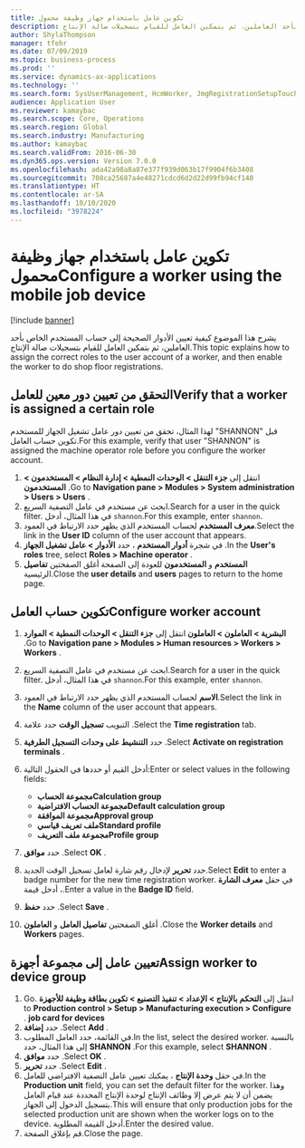 ```yaml
---
title: تكوين عامل باستخدام جهاز وظيفة محمول
description: يشرح هذا الموضوع كيفية تعيين الأدوار الصحيحة إلى حساب المستخدم الخاص بأحد العاملين، ثم بتمكين العامل للقيام بتسجيلات صالة الإنتاج‬.
author: ShylaThompson
manager: tfehr
ms.date: 07/09/2019
ms.topic: business-process
ms.prod: ''
ms.service: dynamics-ax-applications
ms.technology: ''
ms.search.form: SysUserManagement, HcmWorker, JmgRegistrationSetupTouch, JmgRegistrationSetupAssignUsers
audience: Application User
ms.reviewer: kamaybac
ms.search.scope: Core, Operations
ms.search.region: Global
ms.search.industry: Manufacturing
ms.author: kamaybac
ms.search.validFrom: 2016-06-30
ms.dyn365.ops.version: Version 7.0.0
ms.openlocfilehash: ada42a98a8a87e377f939d063b17f9904f6b3408
ms.sourcegitcommit: 708ca25687a4e48271cdcd6d2d22d99fb94cf140
ms.translationtype: HT
ms.contentlocale: ar-SA
ms.lasthandoff: 10/10/2020
ms.locfileid: "3978224"
---
```

# <a name="configure-a-worker-using-the-mobile-job-device"></a><span data-ttu-id="4d036-103">تكوين عامل باستخدام جهاز وظيفة محمول</span><span class="sxs-lookup"><span data-stu-id="4d036-103">Configure a worker using the mobile job device</span></span>

[!include [banner](../../includes/banner.md)]

<span data-ttu-id="4d036-104">يشرح هذا الموضوع كيفية تعيين الأدوار الصحيحة إلى حساب المستخدم الخاص بأحد العاملين، ثم بتمكين العامل للقيام بتسجيلات صالة الإنتاج‬.</span><span class="sxs-lookup"><span data-stu-id="4d036-104">This topic explains how to assign the correct roles to the user account of a worker, and then enable the worker to do shop floor registrations.</span></span>

## <a name="verify-that-a-worker-is-assigned-a-certain-role"></a><span data-ttu-id="4d036-105">التحقق من تعيين دور معين للعامل</span><span class="sxs-lookup"><span data-stu-id="4d036-105">Verify that a worker is assigned a certain role</span></span>

<span data-ttu-id="4d036-106">لهذا المثال، تحقق من تعيين دور عامل تشغيل الجهاز للمستخدم "SHANNON" قبل تكوين حساب العامل.</span><span class="sxs-lookup"><span data-stu-id="4d036-106">For this example, verify that user "SHANNON" is assigned the machine operator role before you configure the worker account.</span></span>

1. <span data-ttu-id="4d036-107">انتقل إلى **جزء التنقل > الوحدات النمطية > إدارة النظام > المستخدمون > المستخدمون** .</span><span class="sxs-lookup"><span data-stu-id="4d036-107">Go to **Navigation pane > Modules > System administration > Users > Users** .</span></span>
2. <span data-ttu-id="4d036-108">ابحث عن مستخدم في عامل التصفية السريع.</span><span class="sxs-lookup"><span data-stu-id="4d036-108">Search for a user in the quick filter.</span></span> <span data-ttu-id="4d036-109">في هذا المثال، أدخل `shannon`.</span><span class="sxs-lookup"><span data-stu-id="4d036-109">For this example, enter `shannon`.</span></span>
3. <span data-ttu-id="4d036-110">حدد الارتباط في العمود‏‎ **معرف المستخدم** لحساب المستخدم الذي يظهر.</span><span class="sxs-lookup"><span data-stu-id="4d036-110">Select the link in the **User ID** column of the user account that appears.</span></span>
4. <span data-ttu-id="4d036-111">في شجرة **أدوار المستخدم** ، حدد **الأدوار > عامل تشغيل الجهاز** .</span><span class="sxs-lookup"><span data-stu-id="4d036-111">In the **User's roles** tree, select **Roles > Machine operator** .</span></span>
5. <span data-ttu-id="4d036-112">أغلق الصفحتين **تفاصيل‏‎ المستخدم** و **المستخدمون** للعودة إلى الصفحة الرئيسية.</span><span class="sxs-lookup"><span data-stu-id="4d036-112">Close the **user details** and **users** pages to return to the home page.</span></span>

## <a name="configure-worker-account"></a><span data-ttu-id="4d036-113">تكوين حساب العامل</span><span class="sxs-lookup"><span data-stu-id="4d036-113">Configure worker account</span></span>
1. <span data-ttu-id="4d036-114">انتقل إلى **جزء التنقل > الوحدات النمطية > الموارد‏‎ البشرية > العاملون > العاملون** .</span><span class="sxs-lookup"><span data-stu-id="4d036-114">Go to **Navigation pane > Modules > Human resources > Workers > Workers** .</span></span>
2. <span data-ttu-id="4d036-115">ابحث عن مستخدم في عامل التصفية السريع.</span><span class="sxs-lookup"><span data-stu-id="4d036-115">Search for a user in the quick filter.</span></span> <span data-ttu-id="4d036-116">في هذا المثال، أدخل `shannon`.</span><span class="sxs-lookup"><span data-stu-id="4d036-116">For this example, enter `shannon`.</span></span>
3. <span data-ttu-id="4d036-117">حدد الارتباط في العمود‏‎ **الاسم** لحساب المستخدم الذي يظهر.</span><span class="sxs-lookup"><span data-stu-id="4d036-117">Select the link in the **Name** column of the user account that appears.</span></span>
4. <span data-ttu-id="4d036-118">حدد علامة‏‎ التبويب **تسجيل الوقت** .</span><span class="sxs-lookup"><span data-stu-id="4d036-118">Select the **Time registration** tab.</span></span>
5. <span data-ttu-id="4d036-119">حدد **التنشيط على وحدات التسجيل الطرفية‬** .</span><span class="sxs-lookup"><span data-stu-id="4d036-119">Select **Activate on registration terminals** .</span></span>
6. <span data-ttu-id="4d036-120">أدخل القيم أو حددها في الحقول التالية:</span><span class="sxs-lookup"><span data-stu-id="4d036-120">Enter or select values in the following fields:</span></span>  

    - <span data-ttu-id="4d036-121">**مجموعة الحساب**</span><span class="sxs-lookup"><span data-stu-id="4d036-121">**Calculation group**</span></span>  
    - <span data-ttu-id="4d036-122">**مجموعة الحساب الافتراضية**</span><span class="sxs-lookup"><span data-stu-id="4d036-122">**Default calculation group**</span></span>  
    - <span data-ttu-id="4d036-123">**مجموعة الموافقة**</span><span class="sxs-lookup"><span data-stu-id="4d036-123">**Approval group**</span></span>  
    - <span data-ttu-id="4d036-124">**ملف تعريف قياسي**</span><span class="sxs-lookup"><span data-stu-id="4d036-124">**Standard profile**</span></span>  
    - <span data-ttu-id="4d036-125">**مجموعة ملف التعريف**</span><span class="sxs-lookup"><span data-stu-id="4d036-125">**Profile group**</span></span>  

7. <span data-ttu-id="4d036-126">حدد **موافق** .</span><span class="sxs-lookup"><span data-stu-id="4d036-126">Select **OK** .</span></span>
8. <span data-ttu-id="4d036-127">حدد **تحرير** لإدخال رقم شارة لعامل تسجيل الوقت الجديد.</span><span class="sxs-lookup"><span data-stu-id="4d036-127">Select **Edit** to enter a badge number for the new time registration worker.</span></span> <span data-ttu-id="4d036-128">في حقل **معرف الشارة** ، أدخل قيمة.</span><span class="sxs-lookup"><span data-stu-id="4d036-128">Enter a value in the **Badge ID** field.</span></span>
9. <span data-ttu-id="4d036-129">حدد **حفظ** .</span><span class="sxs-lookup"><span data-stu-id="4d036-129">Select **Save** .</span></span>
10. <span data-ttu-id="4d036-130">أغلق الصفحتين **تفاصيل العامل** و **العاملون** .</span><span class="sxs-lookup"><span data-stu-id="4d036-130">Close the **Worker details** and **Workers** pages.</span></span>

## <a name="assign-worker-to-device-group"></a><span data-ttu-id="4d036-131">تعيين عامل إلى مجموعة أجهزة</span><span class="sxs-lookup"><span data-stu-id="4d036-131">Assign worker to device group</span></span>
1. <span data-ttu-id="4d036-132">انتقل إلى **التحكم بالإنتاج > الإعداد > ‏‫تنفيذ التصنيع‬ > ‏‫تكوين بطاقة وظيفة للأجهزة** .</span><span class="sxs-lookup"><span data-stu-id="4d036-132">Go to **Production control > Setup > Manufacturing execution > Configure job card for devices** .</span></span>
2. <span data-ttu-id="4d036-133">حدد **إضافة** .</span><span class="sxs-lookup"><span data-stu-id="4d036-133">Select **Add** .</span></span>
3. <span data-ttu-id="4d036-134">في القائمة، حدد العامل المطلوب.</span><span class="sxs-lookup"><span data-stu-id="4d036-134">In the list, select the desired worker.</span></span> <span data-ttu-id="4d036-135">بالنسبة إلى هذا المثال، حدد **SHANNON‎** .</span><span class="sxs-lookup"><span data-stu-id="4d036-135">For this example, select **SHANNON** .</span></span>
4. <span data-ttu-id="4d036-136">حدد **موافق** .</span><span class="sxs-lookup"><span data-stu-id="4d036-136">Select **OK** .</span></span>
5. <span data-ttu-id="4d036-137">حدد **تحرير** .</span><span class="sxs-lookup"><span data-stu-id="4d036-137">Select **Edit** .</span></span>
6. <span data-ttu-id="4d036-138">في حقل **وحدة الإنتاج** ، يمكنك تعيين عامل التصفية الافتراضي للعامل.</span><span class="sxs-lookup"><span data-stu-id="4d036-138">In the **Production unit** field, you can set the default filter for the worker.</span></span> <span data-ttu-id="4d036-139">وهذا يضمن أن لا يتم عرض إلا وظائف الإنتاج لوحدة الإنتاج المحددة عند قيام العامل بتسجيل الدخول إلى الجهاز.</span><span class="sxs-lookup"><span data-stu-id="4d036-139">This will ensure that only production jobs for the selected production unit are shown when the worker logs on to the device.</span></span> <span data-ttu-id="4d036-140">أدخل القيمة المطلوبة.</span><span class="sxs-lookup"><span data-stu-id="4d036-140">Enter the desired value.</span></span>
7. <span data-ttu-id="4d036-141">قم بإغلاق الصفحة.</span><span class="sxs-lookup"><span data-stu-id="4d036-141">Close the page.</span></span>

